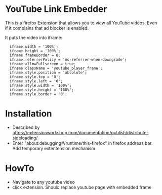 # YouTube Link Embedder

This is a firefox Extension that allows you to view all YouTube videos. Even if it complains that ad blocker is enabled.

It puts the video into iframe:

```
  iframe.width = '100%';
  iframe.height = '100%';
  iframe.frameBorder = 0;
  iframe.referrerPolicy = 'no-referrer-when-downgrade';
  iframe.allowFullscreen = true;
  iframe.className = 'youtube_player_frame';
  iframe.style.position = 'absolute';
  iframe.style.top = '0';
  iframe.style.left = '0';
  iframe.style.width = '100%';
  iframe.style.height = '100%';
  iframe.style.border = '0';
```

# Installation

 - Described by https://extensionworkshop.com/documentation/publish/distribute-sideloading/
 - Enter "about:debugging#/runtime/this-firefox" in firefox address bar. Add temporary extentension mechanism

# HowTo

 - Navigate to any youtube video
 - click extension. Should replace youtube page with embedded frame
